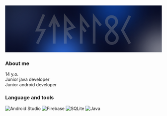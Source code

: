 ![Header](Header.png)

### About me
14 y.o.<br>
Junior java developer<br>
Junior android developer<br>

### Language and tools
![Android Studio](https://img.shields.io/badge/-Android%20Studio-090909?style=for-the-badge&logo=Android%20studio)
![Firebase](https://img.shields.io/badge/-Firebase-090909?style=for-the-badge&logo=Firebase)
![SQLite](https://img.shields.io/badge/-SQLite-090909?style=for-the-badge&logo=SQLite&logoColor=%23126CFE)
![Java](https://img.shields.io/badge/-Java-090909?style=for-the-badge&logo=openJDK)

